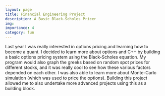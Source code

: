 ```yaml
---
layout: page
title: Financial Engineering Project
description: A Basic Black-Scholes Pricer
img:
importance: 4
category: fun
---
```


Last year I was really interested in options pricing and learning how to become a quant. I decided to learn more about options and C++ by building a basic options pricing system using the Black-Scholes equation. My program would also graph the greeks based on random spot prices for different stocks, and it was really cool to see how these various factors depended on each other. I was also able to learn more about Monte-Carlo simulation (which was used to price the options). Building this project allowed me to also undertake more advanced projects using this as a building block. 